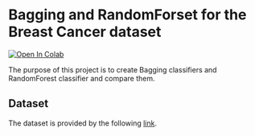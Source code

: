 # Bagging and RandomForset for the Breast Cancer dataset

[![Open In Colab](https://colab.research.google.com/assets/colab-badge.svg)](https://colab.research.google.com/drive/1_NvI3EKvWB-X60bA4krSC6d-IRP0TQBl)

The purpose of this project is to create Bagging classifiers and RandomForest classifier and compare them.

## Dataset
The dataset is provided by the following [link](https://archive.ics.uci.edu/ml/datasets/Breast+Cancer+Wisconsin+%28Original%29).
